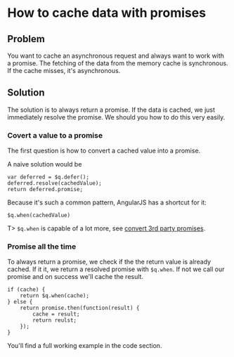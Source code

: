 # How to cache data with promises

## Problem

You want to cache an asynchronous request and always want to work with a promise.
The fetching of the data from the memory cache is synchronous. If the cache misses, it's asynchronous.


## Solution

The solution is to always return a promise. If the data is cached, we just immediately resolve the promise.
We should you how to do this very easily.

### Covert a value to a promise

The first question is how to convert a cached value into a promise.

A naive solution would be

    var deferred = $q.defer();
    deferred.resolve(cachedValue);
    return deferred.promise;

Because it's such a common pattern, AngularJS has a shortcut for it:

    $q.when(cachedValue)

T> `$q.when` is capable of a lot more, see [convert 3rd party promises](#promises-convert-3rd-party).


### Promise all the time

To always return a promise, we check if the the return value is already cached. If it it,
we return a resolved promise with `$q.when`. If not we call our promise and on success we'll cache the result.

    if (cache) {
        return $q.when(cache);
    } else {
        return promise.then(function(result) {
            cache = result;
            return reulst;
        });
    }

You'll find a full working example in the code section.






